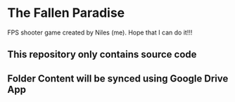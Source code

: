 # The Fallen Paradise
FPS shooter game created by Niles (me). Hope that I can do it!!!

## This repository only contains source code
## Folder Content will be synced using Google Drive App


